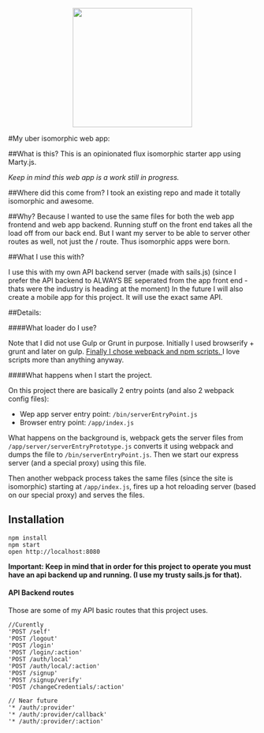 

<p align="center">
  <img src="http://formatjs.io/img/react.svg"  height="242" width="242"/>
</p>
#My uber isomorphic web app:

##What is this?
This is an opinionated flux isomorphic starter app using Marty.js. 

*Keep in mind this web app is a work still in progress.*

##Where did this come from?
I took an existing repo and made it totally isomorphic and awesome.

##Why?
Because I wanted to use the same files for both the web app frontend and web app backend.
Running stuff on the front end takes all the load off from our back end. But I want my server to be able to server other routes as well, not just the / route.
Thus isomorphic apps were born.

##What I use this with?

I use this with my own API backend server (made with sails.js) (since I prefer the API backend to ALWAYS BE seperated from the app front end - thats were the industry is heading at the moment)
In the future I will also create a mobile app for this project. It will use the exact same API.

##Details:

####What loader do I use?

Note that I did not use Gulp or Grunt in purpose. Initially I used browserify + grunt and later on gulp.
[Finally I chose webpack and npm scripts. ](http://blog.keithcirkel.co.uk/why-we-should-stop-using-grunt/)I love scripts more than anything anyway.

####What happens when I start the project.

On this project there are basically 2 entry points (and also 2 webpack config files):

* Wep app server entry point:
`/bin/serverEntryPoint.js`
* Browser entry point:
`/app/index.js`

What happens on the background is, webpack gets the server files from `/app/server/serverEntryPrototype.js` converts it using webpack and dumps the file to `/bin/serverEntryPoint.js`. Then we start our express server (and a special proxy) using this file.

Then another webpack process takes the same files (since the site is isomorphic) starting at `/app/index.js`, fires up a hot reloading server (based on our special proxy) and serves the files.




## Installation
```
npm install
npm start
open http://localhost:8080
```

**Important: Keep in mind that in order for this project to operate you must have an api backend up and running. (I use my trusty sails.js for that).**

#### API Backend routes

Those are some of my API basic routes that this project uses. 

	//Curently
	'POST /self'
	'POST /logout'
	'POST /login'
	'POST /login/:action'
	'POST /auth/local'
	'POST /auth/local/:action'
	'POST /signup'
	'POST /signup/verify'
	'POST /changeCredentials/:action'
	
	// Near future
	'* /auth/:provider'
	'* /auth/:provider/callback'
	'* /auth/:provider/:action'


